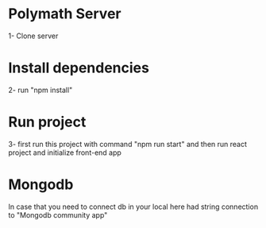 # Polymath Server
1- Clone server

# Install dependencies
2- run "npm install"

# Run project
3- first run this project with command "npm run start" and then run react project and initialize front-end app

# Mongodb
In case that you need to connect db in your local here had string connection to "Mongodb community app" 